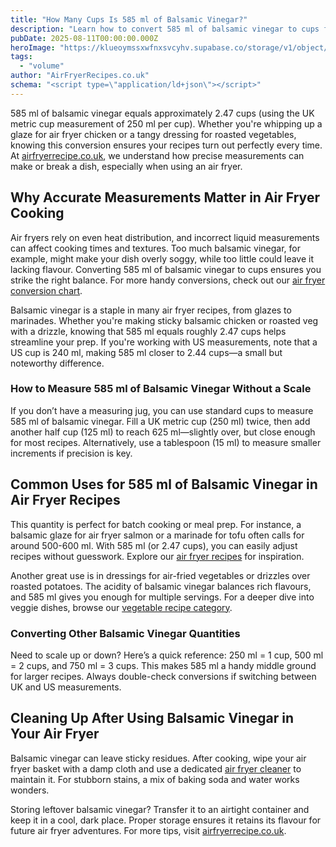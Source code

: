 ```yaml
---
title: "How Many Cups Is 585 ml of Balsamic Vinegar?"
description: "Learn how to convert 585 ml of balsamic vinegar to cups for perfect air fryer recipes every time. Get accurate measurements now!"
pubDate: 2025-08-11T00:00:00.000Z
heroImage: "https://klueoymssxwfnxsvcyhv.supabase.co/storage/v1/object/public/md/how-many-cups-is-585-ml-balsamic-vinegar-de667b21.webp"
tags:
  - "volume"
author: "AirFryerRecipes.co.uk"
schema: "<script type=\"application/ld+json\"></script>"
---
```


<p>585 ml of balsamic vinegar equals approximately 2.47 cups (using the UK metric cup measurement of 250 ml per cup). Whether you're whipping up a glaze for air fryer chicken or a tangy dressing for roasted vegetables, knowing this conversion ensures your recipes turn out perfectly every time. At <a href=https://www.airfryerrecipe.co.uk>airfryerrecipe.co.uk</a>, we understand how precise measurements can make or break a dish, especially when using an air fryer.</p>  

<h2>Why Accurate Measurements Matter in Air Fryer Cooking</h2>  
<p>Air fryers rely on even heat distribution, and incorrect liquid measurements can affect cooking times and textures. Too much balsamic vinegar, for example, might make your dish overly soggy, while too little could leave it lacking flavour. Converting 585 ml of balsamic vinegar to cups ensures you strike the right balance. For more handy conversions, check out our <a href=https://www.airfryerrecipe.co.uk/air-fryer-conversion-chart>air fryer conversion chart</a>.</p>  

<p>Balsamic vinegar is a staple in many air fryer recipes, from glazes to marinades. Whether you're making sticky balsamic chicken or roasted veg with a drizzle, knowing that 585 ml equals roughly 2.47 cups helps streamline your prep. If you're working with US measurements, note that a US cup is 240 ml, making 585 ml closer to 2.44 cups—a small but noteworthy difference.</p>  

<h3>How to Measure 585 ml of Balsamic Vinegar Without a Scale</h3>  
<p>If you don’t have a measuring jug, you can use standard cups to measure 585 ml of balsamic vinegar. Fill a UK metric cup (250 ml) twice, then add another half cup (125 ml) to reach 625 ml—slightly over, but close enough for most recipes. Alternatively, use a tablespoon (15 ml) to measure smaller increments if precision is key.</p>  

<h2>Common Uses for 585 ml of Balsamic Vinegar in Air Fryer Recipes</h2>  
<p>This quantity is perfect for batch cooking or meal prep. For instance, a balsamic glaze for air fryer salmon or a marinade for tofu often calls for around 500-600 ml. With 585 ml (or 2.47 cups), you can easily adjust recipes without guesswork. Explore our <a href=https://www.airfryerrecipe.co.uk/recipes>air fryer recipes</a> for inspiration.</p>  

<p>Another great use is in dressings for air-fried vegetables or drizzles over roasted potatoes. The acidity of balsamic vinegar balances rich flavours, and 585 ml gives you enough for multiple servings. For a deeper dive into veggie dishes, browse our <a href=https://www.airfryerrecipe.co.uk/recipe-category/vegetables>vegetable recipe category</a>.</p>  

<h3>Converting Other Balsamic Vinegar Quantities</h3>  
<p>Need to scale up or down? Here’s a quick reference: 250 ml = 1 cup, 500 ml = 2 cups, and 750 ml = 3 cups. This makes 585 ml a handy middle ground for larger recipes. Always double-check conversions if switching between UK and US measurements.</p>  

<h2>Cleaning Up After Using Balsamic Vinegar in Your Air Fryer</h2>  
<p>Balsamic vinegar can leave sticky residues. After cooking, wipe your air fryer basket with a damp cloth and use a dedicated <a href=https://www.airfryerrecipe.co.uk/air-fryer-cleaner>air fryer cleaner</a> to maintain it. For stubborn stains, a mix of baking soda and water works wonders.</p>  

<p>Storing leftover balsamic vinegar? Transfer it to an airtight container and keep it in a cool, dark place. Proper storage ensures it retains its flavour for future air fryer adventures. For more tips, visit <a href=https://www.airfryerrecipe.co.uk>airfryerrecipe.co.uk</a>.</p>